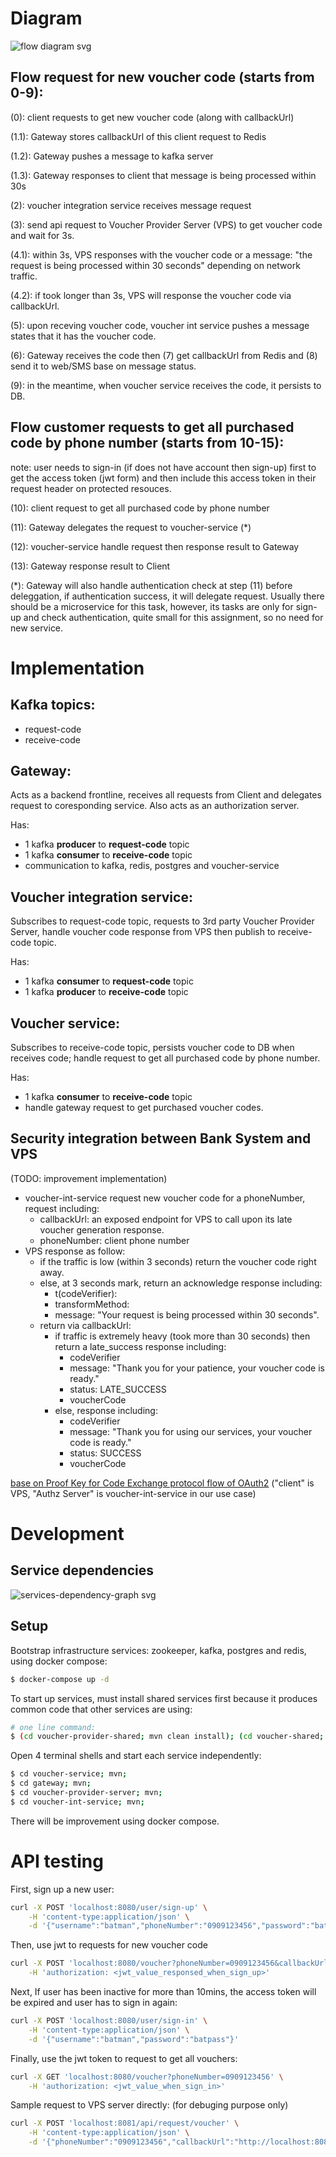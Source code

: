 # Diagram
![flow diagram svg](flow-diagram.svg "flow diagram")

## Flow request for new voucher code (starts from 0-9):
(0): client requests to get new voucher code (along with callbackUrl)

(1.1): Gateway stores callbackUrl of this client request to Redis

(1.2): Gateway pushes a message to kafka server

(1.3): Gateway responses to client that message is being processed within 30s

(2): voucher integration service receives message request

(3): send api request to Voucher Provider Server (VPS) to get voucher code and wait for 3s.

(4.1): within 3s, VPS responses with the voucher code or a message: "the request is being processed within 30 seconds" depending on network traffic.

(4.2): if took longer than 3s, VPS will response the voucher code via callbackUrl.

(5): upon receving voucher code, voucher int service pushes a message states that it has the voucher code.

(6): Gateway receives the code then (7) get callbackUrl from Redis and (8) send it to web/SMS base on message status.

(9): in the meantime, when voucher service receives the code, it persists to DB.

## Flow customer requests to get all purchased code by phone number (starts from 10-15):
note: user needs to sign-in (if does not have account then sign-up) first to get the access token (jwt form) and then include this access token in their request header on protected resouces.

(10): client request to get all purchased code by phone number

(11): Gateway delegates the request to voucher-service (*)

(12): voucher-service handle request then response result to Gateway

(13): Gateway response result to Client

(*): Gateway will also handle authentication check at step (11) before deleggation, if authentication success, it will delegate request. Usually there should be a microservice for this task, however, its tasks are only for sign-up and check authentication, quite small for this assignment, so no need for new service.

# Implementation
## Kafka topics:
- request-code
- receive-code

## Gateway:
Acts as a backend frontline, receives all requests from Client and delegates request to coresponding service. Also acts as an authorization server.

Has:
- 1 kafka **producer** to **request-code** topic
- 1 kafka **consumer** to **receive-code** topic
- communication to kafka, redis, postgres and voucher-service

## Voucher integration service:
Subscribes to request-code topic, requests to 3rd party Voucher Provider Server, handle voucher code response from VPS then publish to receive-code topic.

Has:
- 1 kafka **consumer** to **request-code** topic
- 1 kafka **producer** to **receive-code** topic

## Voucher service:
Subscribes to receive-code topic, persists voucher code to DB when receives code; handle request to get all purchased code by phone number.

Has:
- 1 kafka **consumer** to **receive-code** topic
- handle gateway request to get purchased voucher codes.

## Security integration between Bank System and VPS
(TODO: improvement implementation)
- voucher-int-service request new voucher code for a phoneNumber, request including:
    - callbackUrl: an exposed endpoint for VPS to call upon its late voucher generation response.
    - phoneNumber: client phone number
- VPS response as follow:
    - if the traffic is low (within 3 seconds) return the voucher code right away.
    - else, at 3 seconds mark, return an acknowledge response including:
        - t(codeVerifier):
        - transformMethod:
        - message: "Your request is being processed within 30 seconds".
    - return via callbackUrl:
        - if traffic is extremely heavy (took more than 30 seconds) then return a late_success response including:
            - codeVerifier
            - message: "Thank you for your patience, your voucher code is ready."
            - status: LATE_SUCCESS
            - voucherCode
        - else, response including:
            - codeVerifier
            - message: "Thank you for using our services, your voucher code is ready."
            - status: SUCCESS
            - voucherCode

[base on Proof Key for Code Exchange protocol flow of OAuth2](https://datatracker.ietf.org/doc/html/rfc7636#section-1.1)
("client" is VPS, "Authz Server" is voucher-int-service in our use case)

# Development
## Service dependencies
![services-dependency-graph svg](services-dependency-graph.svg "services dependency graph")

## Setup
Bootstrap infrastructure services: zookeeper, kafka, postgres and redis, using docker compose:
```bash
$ docker-compose up -d
```

To start up services, must install shared services first because it produces common code that other services are using:
```bash
# one line command:
$ (cd voucher-provider-shared; mvn clean install); (cd voucher-shared; mvn clean install);
```
Open 4 terminal shells and start each service independently:
```bash
$ cd voucher-service; mvn;
$ cd gateway; mvn;
$ cd voucher-provider-server; mvn;
$ cd voucher-int-service; mvn;
```
There will be improvement using docker compose.

# API testing
First, sign up a new user:
```bash
curl -X POST 'localhost:8080/user/sign-up' \
    -H 'content-type:application/json' \
    -d '{"username":"batman","phoneNumber":"0909123456","password":"batpass"}'
```

Then, use jwt to requests for new voucher code
```bash
curl -X POST 'localhost:8080/voucher?phoneNumber=0909123456&callbackUrl=https://www.some-web.com/api/voucher-code/callback' \
    -H 'authorization: <jwt_value_responsed_when_sign_up>'
```

Next, If user has been inactive for more than 10mins, the access token will be expired and user has to sign in again:
```bash
curl -X POST 'localhost:8080/user/sign-in' \
    -H 'content-type:application/json' \
    -d '{"username":"batman","password":"batpass"}'
```

Finally, use the jwt token to request to get all vouchers:
```bash
curl -X GET 'localhost:8080/voucher?phoneNumber=0909123456' \
    -H 'authorization: <jwt_value_when_sign_in>'
```

Sample request to VPS server directly: (for debuging purpose only)
```bash
curl -X POST 'localhost:8081/api/request/voucher' \
    -H 'content-type:application/json' \
    -d '{"phoneNumber":"0909123456","callbackUrl":"http://localhost:8082/api/voucher-code/vps/response"}'
```

